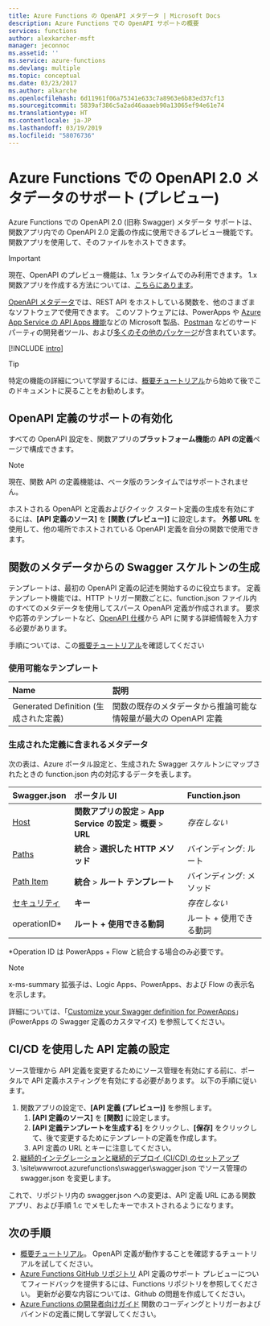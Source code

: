 ```yaml
---
title: Azure Functions の OpenAPI メタデータ | Microsoft Docs
description: Azure Functions での OpenAPI サポートの概要
services: functions
author: alexkarcher-msft
manager: jeconnoc
ms.assetid: ''
ms.service: azure-functions
ms.devlang: multiple
ms.topic: conceptual
ms.date: 03/23/2017
ms.author: alkarche
ms.openlocfilehash: 6d11961f06a75341e633c7a8963e6b83ed37cf13
ms.sourcegitcommit: 5839af386c5a2ad46aaaeb90a13065ef94e61e74
ms.translationtype: HT
ms.contentlocale: ja-JP
ms.lasthandoff: 03/19/2019
ms.locfileid: "58076736"
---
```

# <a name="openapi-20-metadata-support-in-azure-functions-preview"></a>Azure Functions での OpenAPI 2.0 メタデータのサポート (プレビュー)
Azure Functions での OpenAPI 2.0 (旧称 Swagger) メタデータ サポートは、関数アプリ内での OpenAPI 2.0 定義の作成に使用できるプレビュー機能です。 関数アプリを使用して、そのファイルをホストできます。

> [!IMPORTANT]
> 現在、OpenAPI のプレビュー機能は、1.x ランタイムでのみ利用できます。 1.x 関数アプリを作成する方法については、[こちらにあります](./functions-versions.md#creating-1x-apps)。

[OpenAPI メタデータ](https://swagger.io/)では、REST API をホストしている関数を、他のさまざまなソフトウェアで使用できます。 このソフトウェアには、PowerApps や [Azure App Service の API Apps 機能](../app-service/overview.md)などの Microsoft 製品、[Postman](https://www.getpostman.com/docs/importing_swagger) などのサード パーティの開発者ツール、および[多くのその他のパッケージ](https://swagger.io/tools/)が含まれています。

[!INCLUDE [intro](../../includes/functions-bindings-intro.md)]

>[!TIP]
>特定の機能の詳細について学習するには、[概要チュートリアル](./functions-api-definition-getting-started.md)から始めて後でこのドキュメントに戻ることをお勧めします。

## <a name="enable"></a>OpenAPI 定義のサポートの有効化
すべての OpenAPI 設定を、関数アプリの**プラットフォーム機能**の **API の定義**ページで構成できます。

> [!NOTE]
> 現在、関数 API の定義機能は、ベータ版のランタイムではサポートされません。

ホストされる OpenAPI と定義およびクイック スタート定義の生成を有効にするには、**[API 定義のソース]** を **[関数 (プレビュー)]** に設定します。 **外部 URL** を使用して、他の場所でホストされている OpenAPI 定義を自分の関数で使用できます。

## <a name="generate-definition"></a>関数のメタデータからの Swagger スケルトンの生成
テンプレートは、最初の OpenAPI 定義の記述を開始するのに役立ちます。 定義テンプレート機能では、HTTP トリガー関数ごとに、function.json ファイル内のすべてのメタデータを使用してスパース OpenAPI 定義が作成されます。 要求や応答のテンプレートなど、[OpenAPI 仕様](https://swagger.io/specification/)から API に関する詳細情報を入力する必要があります。

手順については、この[概要チュートリアル](./functions-api-definition-getting-started.md)を確認してください

### <a name="templates"></a>使用可能なテンプレート

|Name| 説明 |
|:-----|:-----|
|Generated Definition (生成された定義)|関数の既存のメタデータから推論可能な情報量が最大の OpenAPI 定義|

### <a name="quickstart-details"></a>生成された定義に含まれるメタデータ

次の表は、Azure ポータル設定と、生成された Swagger スケルトンにマップされたときの function.json 内の対応するデータを表します。

|Swagger.json|ポータル UI|Function.json|
|:----|:-----|:-----|
|[Host](https://swagger.io/specification/#fixed-fields-15)|**関数アプリの設定** > **App Service の設定** > **概要** > **URL**|*存在しない*
|[Paths](https://swagger.io/specification/#paths-object-29)|**統合** > **選択した HTTP メソッド**|バインディング: ルート
|[Path Item](https://swagger.io/specification/#path-item-object-32)|**統合** > **ルート テンプレート**|バインディング: メソッド
|[セキュリティ](https://swagger.io/specification/#security-scheme-object-112)|**キー**|*存在しない*|
|operationID*|**ルート + 使用できる動詞**|ルート + 使用できる動詞|

\*Operation ID は PowerApps + Flow と統合する場合のみ必要です。
> [!NOTE]
> x-ms-summary 拡張子は、Logic Apps、PowerApps、および Flow の表示名を示します。
>
> 詳細については、「[Customize your Swagger definition for PowerApps](https://powerapps.microsoft.com/tutorials/customapi-how-to-swagger/)」(PowerApps の Swagger 定義のカスタマイズ) を参照してください。

## <a name="CICD"></a>CI/CD を使用した API 定義の設定

 ソース管理から API 定義を変更するためにソース管理を有効にする前に、ポータルで API 定義ホスティングを有効にする必要があります。 以下の手順に従います。

1. 関数アプリの設定で、**[API 定義 (プレビュー)]** を参照します。
   1. **[API 定義のソース]** を **[関数]** に設定します。
   1. **[API 定義テンプレートを生成する]** をクリックし、**[保存]** をクリックして、後で変更するためにテンプレートの定義を作成します。
   1. API 定義の URL とキーに注意してください。
1. [継続的インテグレーションと継続的デプロイ (CI/CD) のセットアップ](https://docs.microsoft.com/azure/azure-functions/functions-continuous-deployment#continuous-deployment-requirements)
2. \site\wwwroot\.azurefunctions\swagger\swagger.json でソース管理の swagger.json を変更します。

これで、リポジトリ内の swagger.json への変更は、API 定義 URL にある関数アプリ、および手順 1.c でメモしたキーでホストされるようになります。

## <a name="next-steps"></a>次の手順
* [概要チュートリアル](functions-api-definition-getting-started.md)。 OpenAPI 定義が動作することを確認するチュートリアルを試してください。
* [Azure Functions GitHub リポジトリ](https://github.com/Azure/Azure-Functions/) API 定義のサポート プレビューについてフィードバックを提供するには、Functions リポジトリを参照してください。 更新が必要な内容については、Github の問題を作成してください。
* [Azure Functions の開発者向けガイド](functions-reference.md) 関数のコーディングとトリガーおよびバインドの定義に関して学習してください。
